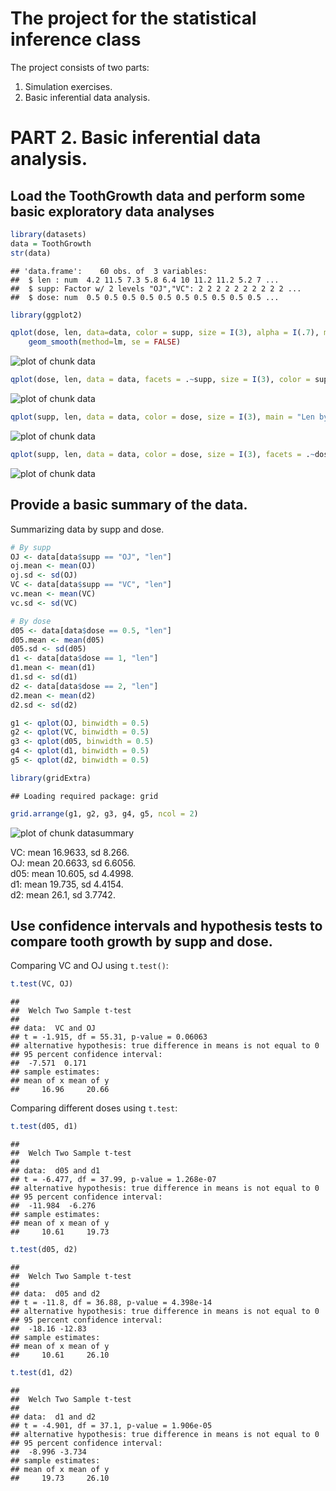 The project for the statistical inference class
========================================================
The project consists of two parts:

1. Simulation exercises.
2. Basic inferential data analysis.

# PART 2. Basic inferential data analysis.

## Load the ToothGrowth data and perform some basic exploratory data analyses


```r
library(datasets)
data = ToothGrowth
str(data)
```

```
## 'data.frame':	60 obs. of  3 variables:
##  $ len : num  4.2 11.5 7.3 5.8 6.4 10 11.2 11.2 5.2 7 ...
##  $ supp: Factor w/ 2 levels "OJ","VC": 2 2 2 2 2 2 2 2 2 2 ...
##  $ dose: num  0.5 0.5 0.5 0.5 0.5 0.5 0.5 0.5 0.5 0.5 ...
```

```r
library(ggplot2)

qplot(dose, len, data=data, color = supp, size = I(3), alpha = I(.7), main = "Len by Dose") +
    geom_smooth(method=lm, se = FALSE)
```

![plot of chunk data](figure/data1.png) 

```r
qplot(dose, len, data = data, facets = .~supp, size = I(3), color = supp, main = "Len by Dose for each Supp")
```

![plot of chunk data](figure/data2.png) 

```r
qplot(supp, len, data = data, color = dose, size = I(3), main = "Len by Supp")
```

![plot of chunk data](figure/data3.png) 

```r
qplot(supp, len, data = data, color = dose, size = I(3), facets = .~dose, main = "Len by Supp for each Dose")
```

![plot of chunk data](figure/data4.png) 

## Provide a basic summary of the data.
Summarizing data by supp and dose.  

```r
# By supp
OJ <- data[data$supp == "OJ", "len"]
oj.mean <- mean(OJ)
oj.sd <- sd(OJ)
VC <- data[data$supp == "VC", "len"]
vc.mean <- mean(VC)
vc.sd <- sd(VC)

# By dose
d05 <- data[data$dose == 0.5, "len"]
d05.mean <- mean(d05)
d05.sd <- sd(d05)
d1 <- data[data$dose == 1, "len"]
d1.mean <- mean(d1)
d1.sd <- sd(d1)
d2 <- data[data$dose == 2, "len"]
d2.mean <- mean(d2)
d2.sd <- sd(d2)

g1 <- qplot(OJ, binwidth = 0.5)
g2 <- qplot(VC, binwidth = 0.5)
g3 <- qplot(d05, binwidth = 0.5)
g4 <- qplot(d1, binwidth = 0.5)
g5 <- qplot(d2, binwidth = 0.5)

library(gridExtra)
```

```
## Loading required package: grid
```

```r
grid.arrange(g1, g2, g3, g4, g5, ncol = 2)
```

![plot of chunk datasummary](figure/datasummary.png) 
  
VC: mean 16.9633, sd 8.266.  
OJ: mean 20.6633, sd 6.6056.  
d05: mean 10.605, sd 4.4998.  
d1: mean 19.735, sd 4.4154.  
d2: mean 26.1, sd 3.7742.  

## Use confidence intervals and hypothesis tests to compare tooth growth by supp and dose.

Comparing VC and OJ using `t.test()`:  

```r
t.test(VC, OJ)
```

```
## 
## 	Welch Two Sample t-test
## 
## data:  VC and OJ
## t = -1.915, df = 55.31, p-value = 0.06063
## alternative hypothesis: true difference in means is not equal to 0
## 95 percent confidence interval:
##  -7.571  0.171
## sample estimates:
## mean of x mean of y 
##     16.96     20.66
```
  
Comparing different doses using `t.test`:

```r
t.test(d05, d1)
```

```
## 
## 	Welch Two Sample t-test
## 
## data:  d05 and d1
## t = -6.477, df = 37.99, p-value = 1.268e-07
## alternative hypothesis: true difference in means is not equal to 0
## 95 percent confidence interval:
##  -11.984  -6.276
## sample estimates:
## mean of x mean of y 
##     10.61     19.73
```

```r
t.test(d05, d2)
```

```
## 
## 	Welch Two Sample t-test
## 
## data:  d05 and d2
## t = -11.8, df = 36.88, p-value = 4.398e-14
## alternative hypothesis: true difference in means is not equal to 0
## 95 percent confidence interval:
##  -18.16 -12.83
## sample estimates:
## mean of x mean of y 
##     10.61     26.10
```

```r
t.test(d1, d2)
```

```
## 
## 	Welch Two Sample t-test
## 
## data:  d1 and d2
## t = -4.901, df = 37.1, p-value = 1.906e-05
## alternative hypothesis: true difference in means is not equal to 0
## 95 percent confidence interval:
##  -8.996 -3.734
## sample estimates:
## mean of x mean of y 
##     19.73     26.10
```
